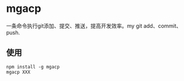 # mgacp

一条命令执行git添加、提交、推送，提高开发效率。my git add、commit、push.

## 使用

```shell
npm install -g mgacp
mgacp XXX
```

